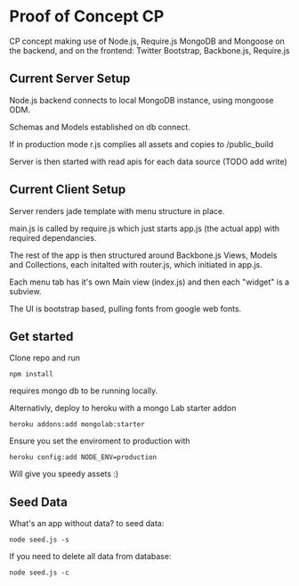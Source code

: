 Proof of Concept CP
===================

CP concept making use of Node.js, Require.js MongoDB and Mongoose on the backend, and on the frontend: Twitter Bootstrap, Backbone.js, Require.js


Current Server Setup
--------------------

Node.js backend connects to local MongoDB instance, using mongoose ODM.

Schemas and Models established on db connect.

If in production mode r.js complies all assets and copies to /public_build

Server is then started with read apis for each data source (TODO add write)


Current Client Setup
--------------------

Server renders jade template with menu structure in place.

main.js is called by require.js which just starts app.js (the actual app) with required dependancies.

The rest of the app is then structured around Backbone.js Views, Models and Collections, each initalted with router.js, which initiated in app.js.

Each menu tab has it's own Main view (index.js) and then each "widget" is a subview.

The UI is bootstrap based, pulling fonts from google web fonts.


Get started
-----------

Clone repo and run
    
    npm install

requires mongo db to be running locally.

Alternativly, deploy to heroku with a mongo Lab starter addon 
    
    heroku addons:add mongolab:starter

Ensure you set the enviroment to production with
    
    heroku config:add NODE_ENV=production

Will give you speedy assets :)

Seed Data
---------

What's an app without data? to seed data:

    node seed.js -s

If you need to delete all data from database:

    node seed.js -c
    









